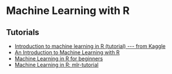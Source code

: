 # Machine Learning with R

## Tutorials

- [Introduction to machine learning in R (tutorial) --- from Kaggle](https://www.kaggle.com/camnugent/introduction-to-machine-learning-in-r-tutorial)
- [An Introduction to Machine Learning with R](https://lgatto.github.io/IntroMachineLearningWithR/)
- [Machine Learning in R for beginners](https://www.datacamp.com/community/tutorials/machine-learning-in-r)
- [Machine Learning in R: mlr-tutorial](https://www.notion.so/mlr-Tutorial-b71444fe979c4a8cafe91e10e7f81d79)
